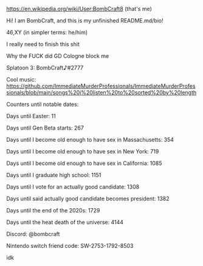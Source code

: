 https://en.wikipedia.org/wiki/User:BombCraft8 (that's me)

Hi! I am BombCraft, and this is my unfinished README.md/bio!

46,XY (in simpler terms: he/him)

I really need to finish this shit

Why the FUCK did GD Cologne block me

Splatoon 3: BombCraft♪#2777

Cool music: https://github.com/ImmediateMurderProfessionals/ImmediateMurderProfessionals/blob/main/songs%20i%20listen%20to%20sorted%20by%20length

Counters until notable dates:

Days until Easter: 11

Days until Gen Beta starts: 267

Days until I become old enough to have sex in Massachusetts: 354

Days until I become old enough to have sex in New York: 719

Days until I become old enough to have sex in California: 1085

Days until I graduate high school: 1151

Days until I vote for an actually good candidate: 1308

Days until said actually good candidate becomes president: 1382

Days until the end of the 2020s: 1729

Days until the heat death of the universe: 4144

Discord: @bombcraft

Nintendo switch friend code: SW-2753-1792-8503

idk
